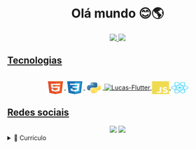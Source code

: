 <div align="center">
  <h1> Olá mundo 😊🌎 </h1>
</div>

<div align="center">
  <a href="https://github.com/b4ra0">
  <img height="180em" src="https://github-readme-stats.vercel.app/api?username=b4ra0&show_icons=true&theme=dark&include_all_commits=true&count_private=true"/>
  <img height="180em" src="https://github-readme-stats.vercel.app/api/top-langs/?username=b4ra0&layout=compact&langs_count=7&theme=dark"/>
</div>
  
  ## Tecnologias

<div style="display: inline_block" align="center"><br>
  <img align="center" alt="Lucas-HTML" height="30" width="40" src="https://raw.githubusercontent.com/devicons/devicon/master/icons/html5/html5-original.svg">
  <img align="center" alt="Lucas-CSS" height="30" width="40" src="https://raw.githubusercontent.com/devicons/devicon/master/icons/css3/css3-original.svg">
  <img align="center" alt="Lucas-Python" height="30" width="40" src="https://raw.githubusercontent.com/devicons/devicon/master/icons/python/python-original.svg">
  <img align="center" alt="Lucas-Flutter" height="30" width="40" src="https://cdn.jsdelivr.net/gh/devicons/devicon/icons/flutter/flutter-original.svg">
  <img align="center" alt="Lucas-Js" height="30" width="40" src="https://raw.githubusercontent.com/devicons/devicon/master/icons/javascript/javascript-plain.svg">
  <img align="center" alt="Lucas-React" height="30" width="40" src="https://raw.githubusercontent.com/devicons/devicon/master/icons/react/react-original.svg">
</div>
  
  ## Redes sociais
  
  <div align="center"> 
 <a href="https://instagram.com/b4ra0" target="_blank"><img src="https://img.shields.io/badge/-Instagram-%23E4405F?style=for-the-badge&logo=instagram&logoColor=white" target="_blank"></a>
 <a href="https://www.linkedin.com/in/b4ra0" target="_blank"><img src="https://img.shields.io/badge/-LinkedIn-%230077B5?style=for-the-badge&logo=linkedin&logoColor=white" target="_blank"></a> 
  </div>
<details>
  <summary>📄 Currículo</summary>
  
  ## Educação
  
  💻 **Ciência da Computação**\
  📅 2020 - Atualmente\
  📍 **Universidade Federal de Santa Catarina** - Florianópolis, Brasil
  
  ## Experiência
  
  👨‍💻 **Desenvolvedor e Designer de Interfaces**\
  📆 2021 - Atualmente\
  📍 **Pixel - Soluções Digitais** - Florianópolis, Brasil
  
  💰 **Diretor Comercial**\
  📆 ago/2021 - jan/2022\
  📍 **Pixel - Soluções Digitais** - Florianópolis, Brasil
  
  📝 **Diretor de Projetos**\
  📆 Fev/2022 - atualmente\
  📍 **Pixel - Soluções Digitais** - Florianópolis, Brasil
  
  👨‍💻 **Estágiario - Desenvolvimento Mobile (Flutter)**\
  📆 Mar/2022 - Jun/2022\
  📍 **Doutor-IE** - Florianópolis, Brasil
  
  👨‍💻 **Auxiliar de Desenvolvimento Mobile (Flutter)**\
  📆 Jun/2022 - atualmente\
  📍 **Doutor-IE** - Florianópolis, Brasil
  
</details>
